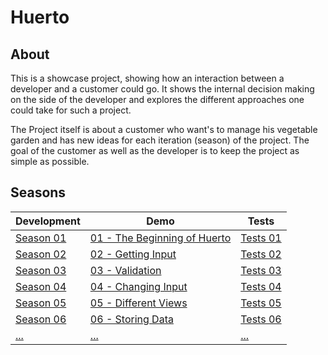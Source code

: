 # Huerto

## About

This is a showcase project, showing how an interaction between a developer and a customer could go. It shows the internal decision making on the side of the developer and explores the different approaches one could take for such a project.

The Project itself is about a customer who want's to manage his vegetable garden and has new ideas for each iteration (season) of the project. The goal of the customer as well as the developer is to keep the project as simple as possible.

## Seasons

| Development     | Demo                                         | Tests                     |
| --------------- | -------------------------------------------- | ------------------------- |
| [Season 01](01) | [01 - The Beginning of Huerto](01/demo.html) | [Tests 01](01/tests.html) |
| [Season 02](02) | [02 - Getting Input](02/demo.html)           | [Tests 02](02/tests.html) |
| [Season 03](03) | [03 - Validation](03/demo.html)              | [Tests 03](03/tests.html) |
| [Season 04](04) | [04 - Changing Input](04/demo.html)          | [Tests 04](04/tests.html) |
| [Season 05]()   | [05 - Different Views]()                     | [Tests 05]()              |
| [Season 06]()   | [06 - Storing Data]()                        | [Tests 06]()              |
| [...]()         | [...]()                                      | [...]()                   |

